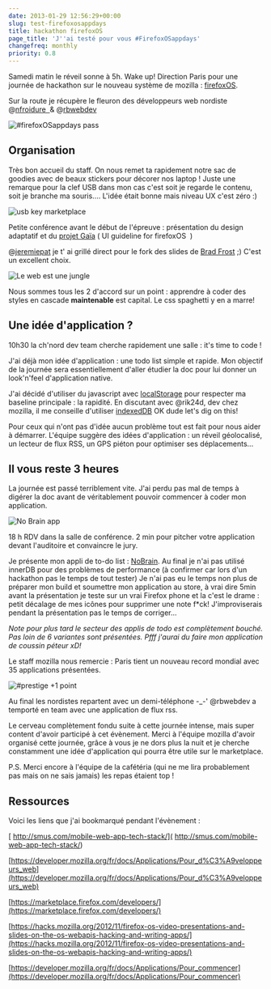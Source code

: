 ```yaml
---
date: 2013-01-29 12:56:29+00:00
slug: test-firefoxosappdays
title: hackathon firefoxOS
page_title: 'J''ai testé pour vous #FirefoxOSappdays'
changefreq: monthly
priority: 0.8
---
```


Samedi matin le réveil sonne à 5h.
Wake up! Direction Paris pour une journée de hackathon sur le nouveau système de mozilla : [firefoxOS](http://fr.slideshare.net/nitot/firefox-os-appdays-paris-par-tristan-nitot-hack-learn-celebrate).

Sur la route je récupère le fleuron des développeurs web nordiste @[nfroidure  ](http://twitter.com/nfroidure)& @[rbwebdev](http://twitter.com/rbwebdev)

![#firefoxOSappdays pass](blog/legacy/2013/01/badge.jpg?raw=true)

## Organisation

Très bon accueil du staff. On nous remet ta rapidement notre sac de goodies avec de beaux stickers pour décorer nos laptop !
Juste une remarque pour la clef USB dans mon cas c'est soit je regarde le contenu, soit je branche ma souris.... L'idée était bonne mais niveau UX c'est zéro :)

![usb key marketplace](blog/legacy/2013/01/firefox-marketplace-USB.jpg?raw=true)

Petite conférence avant le début de l'épreuve : présentation du design adaptatif et du [projet Gaïa](https://github.com/GeekGrunge/gaia) ( UI guideline for firefoxOS  )

@[jeremiepat](http://twitter.com/jeremiepat) je t' ai grillé direct pour le fork des slides de [Brad Frost](http://www.slideshare.net/bradfrostweb/) ;) C'est un excellent choix.

![Le web est une jungle](blog/legacy/2013/01/mozilla-conf.jpg?raw=true)

Nous sommes tous les 2 d'accord sur un point : apprendre à coder des styles en cascade **maintenable** est capital. Le css spaghetti y en a marre!


## Une idée d'application ?


10h30 la ch'nord dev team cherche rapidement une salle : it's time to code !

J'ai déjà mon idée d'application : une todo list simple et rapide. Mon objectif de la journée sera essentiellement d'aller étudier la doc pour lui donner un look'n'feel d'application native.

J'ai décidé d'utiliser du javascript avec [localStorage](https://developer.mozilla.org/en-US/docs/DOM/Storage) pour respecter ma baseline principale : la rapidité.
En discutant avec @rik24d, dev chez mozilla, il me conseille d'utiliser [indexedDB](https://developer.mozilla.org/en-US/docs/IndexedDB) OK dude let's dig on this!

Pour ceux qui n'ont pas d'idée aucun problème tout est fait pour nous aider à démarrer.
L'équipe suggère des idées d'application : un réveil géolocalisé, un lecteur de flux RSS, un GPS piéton pour optimiser ses déplacements...


## Il vous reste 3 heures


La journée est passé terriblement vite. J'ai perdu pas mal de temps à digérer la doc avant de véritablement pouvoir commencer à coder mon application.

![No Brain app](blog/legacy/2013/01/nobrain-app.jpg?raw=true)

18 h RDV dans la salle de conférence.
2 min pour pitcher votre application devant l'auditoire et convaincre le jury.

Je présente mon appli de to-do list : [NoBrain](http://davidleuliette.com/nobrain/).
Au final je n'ai pas utilisé innerDB pour des problèmes de performance (à confirmer car lors d'un hackathon pas le temps de tout tester)
Je n'ai pas eu le temps non plus de préparer mon build et soumettre mon application au store, à vrai dire 5min avant la présentation je teste sur un vrai Firefox phone et la c'est le drame : petit décalage de mes icônes pour supprimer une note f*ck! J'improviserais pendant la présentation pas le temps de corriger...

_Note pour plus tard le secteur des applis de todo est complètement bouché. Pas loin de 6 variantes sont présentées. Pfff j'aurai du faire mon application de coussin péteur xD!_

Le staff mozilla nous remercie : Paris tient un nouveau record mondial avec 35 applications présentées.

![#prestige +1 point](blog/legacy/2013/01/applause-300x84.png)

Au final les nordistes repartent avec un demi-téléphone -_-' @rbwebdev a temporté en team avec une application de flux rss.

Le cerveau complètement fondu suite à cette journée intense, mais super content d'avoir participé à cet évènement.
Merci à l'équipe mozilla d'avoir organisé cette journée, grâce à vous je ne dors plus la nuit et je cherche constamment une idée d'application qui pourra être utile sur le marketplace.

P.S. Merci encore à l'équipe de la cafétéria (qui ne me lira probablement pas mais on ne sais jamais) les repas étaient top !


## Ressources


Voici les liens que j'ai bookmarqué pendant l'évènement :

[ http://smus.com/mobile-web-app-tech-stack/]( http://smus.com/mobile-web-app-tech-stack/)

[https://developer.mozilla.org/fr/docs/Applications/Pour_d%C3%A9veloppeurs_web](https://developer.mozilla.org/fr/docs/Applications/Pour_d%C3%A9veloppeurs_web)

[https://marketplace.firefox.com/developers/](https://marketplace.firefox.com/developers/)

[https://hacks.mozilla.org/2012/11/firefox-os-video-presentations-and-slides-on-the-os-webapis-hacking-and-writing-apps/](https://hacks.mozilla.org/2012/11/firefox-os-video-presentations-and-slides-on-the-os-webapis-hacking-and-writing-apps/)

[https://developer.mozilla.org/fr/docs/Applications/Pour_commencer](https://developer.mozilla.org/fr/docs/Applications/Pour_commencer)
